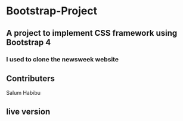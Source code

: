 # Bootstrap-Project
## A project to implement CSS framework using Bootstrap 4
### I used to clone the newsweek website

## Contributers
Salum Habibu

## live version

